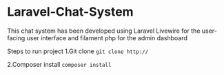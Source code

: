 # Laravel-Chat-System

This chat system has been developed using Laravel Livewire for the user-facing user interface and filament php for the admin dashboard

Steps to run project
1.Git clone `git clone http://`

2.Composer install `composer install`